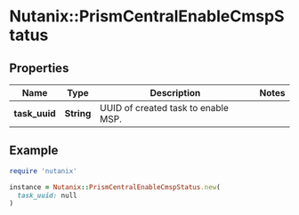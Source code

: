 # Nutanix::PrismCentralEnableCmspStatus

## Properties

| Name | Type | Description | Notes |
| ---- | ---- | ----------- | ----- |
| **task_uuid** | **String** | UUID of created task to enable MSP. |  |

## Example

```ruby
require 'nutanix'

instance = Nutanix::PrismCentralEnableCmspStatus.new(
  task_uuid: null
)
```

